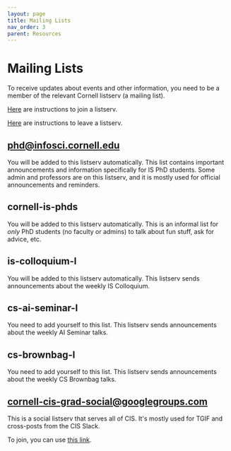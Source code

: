 ```yaml
---
layout: page
title: Mailing Lists
nav_order: 3
parent: Resources
---
```


# Mailing Lists

To receive updates about events and other information, you need to be a member of the relevant Cornell listserv (a mailing list).

[Here](https://it.cornell.edu/lyris/join-e-lists-lyris) are instructions to join a listserv.

[Here](https://it.cornell.edu/lyris/leave-e-lists-lyris) are instructions to leave a listserv.

## phd@infosci.cornell.edu
You will be added to this listserv automatically. This list contains important announcements and information specifically for IS PhD students. Some admin and professors are on this listserv, and it is mostly used for official announcements and reminders.

## cornell-is-phds
You will be added to this listserv automatically. This is an informal list for *only* PhD students (no faculty or admins) to talk about fun stuff, ask for advice, etc.

## is-colloquium-l
You will be added to this listserv automatically. This listserv sends announcements about the weekly IS Colloquium.

## cs-ai-seminar-l
You need to add yourself to this list. This listserv sends announcements about the weekly AI Seminar talks.

## cs-brownbag-l
You need to add yourself to this list. This listserv sends announcements about the weekly CS Brownbag talks.

## cornell-cis-grad-social@googlegroups.com
This is a social listserv that serves all of CIS. It's mostly used for TGIF and cross-posts from the CIS Slack.

To join, you can use [this link](https://groups.google.com/forum/#!forum/cornell-cis-grad-social).

